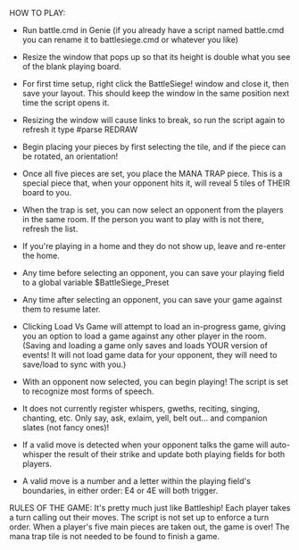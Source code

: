 HOW TO PLAY:
* Run battle.cmd in Genie (if you already have a script named battle.cmd you can rename it to battlesiege.cmd or whatever you like)
* Resize the window that pops up so that its height is double what you see of the blank playing board.
* For first time setup, right click the BattleSiege! window and close it, then save your layout. This should keep the window in the same position next time the script opens it.
* Resizing the window will cause links to break, so run the script again to refresh it type #parse REDRAW

* Begin placing your pieces by first selecting the tile, and if the piece can be rotated, an orientation!
* Once all five pieces are set, you place the MANA TRAP piece. This is a special piece that, when your opponent hits it, will reveal 5 tiles of THEIR board to you.
* When the trap is set, you can now select an opponent from the players in the same room. If the person you want to play with is not there, refresh the list.
* If you're playing in a home and they do not show up, leave and re-enter the home.

* Any time before selecting an opponent, you can save your playing field to a global variable $BattleSiege_Preset
* Any time after selecting an opponent, you can save your game against them to resume later.
* Clicking Load Vs Game will attempt to load an in-progress game, giving you an option to load a game against any other player in the room.
  (Saving and loading a game only saves and loads YOUR version of events! It will not load game data for your opponent, they will need to save/load to sync with you.)

* With an opponent now selected, you can begin playing! The script is set to recognize most forms of speech.
* It does not currently register whispers, gweths, reciting, singing, chanting, etc. Only say, ask, exlaim, yell, belt out... and companion slates (not fancy ones)!
* If a valid move is detected when your opponent talks the game will auto-whisper the result of their strike and update both playing fields for both players.
* A valid move is a number and a letter within the playing field's boundaries, in either order: E4 or 4E will both trigger.
  
RULES OF THE GAME:
It's pretty much just like Battleship!
Each player takes a turn calling out their moves. The script is not set up to enforce a turn order.
When a player's five main pieces are taken out, the game is over! The mana trap tile is not needed to be found to finish a game.
